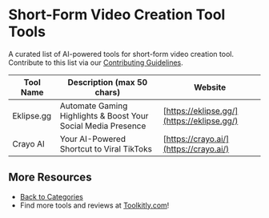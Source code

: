 # Short-Form Video Creation Tool Tools

A curated list of AI-powered tools for short-form video creation tool. Contribute to this list via our [Contributing Guidelines](../CONTRIBUTING.md).

| Tool Name | Description (max 50 chars) | Website |
|-----------|----------------------------|---------|
| Eklipse.gg | Automate Gaming Highlights & Boost Your Social Media Presence | [https://eklipse.gg/](https://eklipse.gg/) |
| Crayo AI | Your AI-Powered Shortcut to Viral TikToks | [https://crayo.ai/](https://crayo.ai/) |

## More Resources
- [Back to Categories](../README.md)
- Find more tools and reviews at [Toolkitly.com](https://toolkitly.com)!
